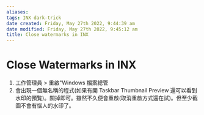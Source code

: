 ```yaml
---
aliases: 
tags: INX dark-trick
date created: Friday, May 27th 2022, 9:44:39 am
date modified: Friday, May 27th 2022, 9:45:12 am
title: Close watermarks in INX
---
```


# Close Watermarks in INX

1. 工作管理員 > 重啟"Windows 檔案總管
2. 會出現一個無名稱的程式(如果有開 Taskbar Thumbnail Preview 還可以看到水印的預覧)。關掉即可。雖然不久便會重啟(取消重啟方式還在試)。但至少截圖不會有惱人的水印了。